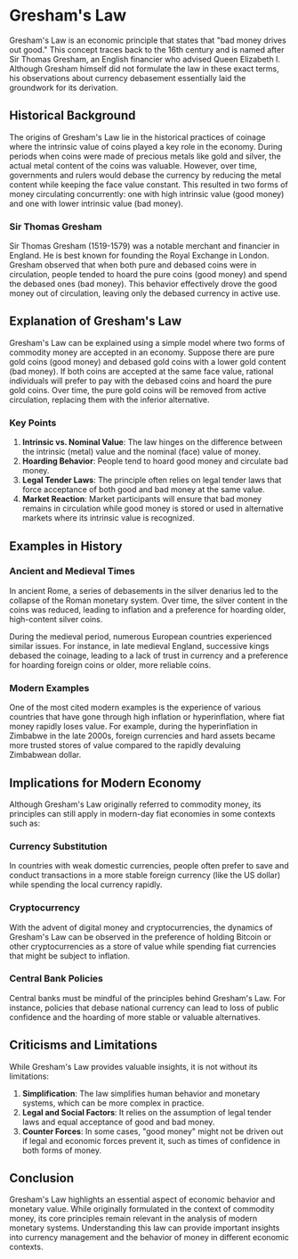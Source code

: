 # Gresham's Law

Gresham's Law is an economic principle that states that "bad money drives out good." This concept traces back to the 16th century and is named after Sir Thomas Gresham, an English financier who advised Queen Elizabeth I. Although Gresham himself did not formulate the law in these exact terms, his observations about currency debasement essentially laid the groundwork for its derivation.

## Historical Background

The origins of Gresham's Law lie in the historical practices of coinage where the intrinsic value of coins played a key role in the economy. During periods when coins were made of precious metals like gold and silver, the actual metal content of the coins was valuable. However, over time, governments and rulers would debase the currency by reducing the metal content while keeping the face value constant. This resulted in two forms of money circulating concurrently: one with high intrinsic value (good money) and one with lower intrinsic value (bad money).

### Sir Thomas Gresham

Sir Thomas Gresham (1519-1579) was a notable merchant and financier in England. He is best known for founding the Royal Exchange in London. Gresham observed that when both pure and debased coins were in circulation, people tended to hoard the pure coins (good money) and spend the debased ones (bad money). This behavior effectively drove the good money out of circulation, leaving only the debased currency in active use.

## Explanation of Gresham's Law

Gresham's Law can be explained using a simple model where two forms of commodity money are accepted in an economy. Suppose there are pure gold coins (good money) and debased gold coins with a lower gold content (bad money). If both coins are accepted at the same face value, rational individuals will prefer to pay with the debased coins and hoard the pure gold coins. Over time, the pure gold coins will be removed from active circulation, replacing them with the inferior alternative.

### Key Points

1. **Intrinsic vs. Nominal Value**: The law hinges on the difference between the intrinsic (metal) value and the nominal (face) value of money.
2. **Hoarding Behavior**: People tend to hoard good money and circulate bad money.
3. **Legal Tender Laws**: The principle often relies on legal tender laws that force acceptance of both good and bad money at the same value.
4. **Market Reaction**: Market participants will ensure that bad money remains in circulation while good money is stored or used in alternative markets where its intrinsic value is recognized.

## Examples in History

### Ancient and Medieval Times

In ancient Rome, a series of debasements in the silver denarius led to the collapse of the Roman monetary system. Over time, the silver content in the coins was reduced, leading to inflation and a preference for hoarding older, high-content silver coins.

During the medieval period, numerous European countries experienced similar issues. For instance, in late medieval England, successive kings debased the coinage, leading to a lack of trust in currency and a preference for hoarding foreign coins or older, more reliable coins.

### Modern Examples

One of the most cited modern examples is the experience of various countries that have gone through high inflation or hyperinflation, where fiat money rapidly loses value. For example, during the hyperinflation in Zimbabwe in the late 2000s, foreign currencies and hard assets became more trusted stores of value compared to the rapidly devaluing Zimbabwean dollar.

## Implications for Modern Economy

Although Gresham's Law originally referred to commodity money, its principles can still apply in modern-day fiat economies in some contexts such as:

### Currency Substitution

In countries with weak domestic currencies, people often prefer to save and conduct transactions in a more stable foreign currency (like the US dollar) while spending the local currency rapidly.

### Cryptocurrency

With the advent of digital money and cryptocurrencies, the dynamics of Gresham's Law can be observed in the preference of holding Bitcoin or other cryptocurrencies as a store of value while spending fiat currencies that might be subject to inflation.

### Central Bank Policies

Central banks must be mindful of the principles behind Gresham's Law. For instance, policies that debase national currency can lead to loss of public confidence and the hoarding of more stable or valuable alternatives.

## Criticisms and Limitations

While Gresham's Law provides valuable insights, it is not without its limitations:

1. **Simplification**: The law simplifies human behavior and monetary systems, which can be more complex in practice.
2. **Legal and Social Factors**: It relies on the assumption of legal tender laws and equal acceptance of good and bad money.
3. **Counter Forces**: In some cases, "good money" might not be driven out if legal and economic forces prevent it, such as times of confidence in both forms of money.

## Conclusion

Gresham's Law highlights an essential aspect of economic behavior and monetary value. While originally formulated in the context of commodity money, its core principles remain relevant in the analysis of modern monetary systems. Understanding this law can provide important insights into currency management and the behavior of money in different economic contexts.